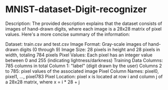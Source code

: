 # MNIST-dataset-Digit-recognizer
Description:
The provided description explains that the dataset consists of images of hand-drawn digits, where each image is a 28x28 matrix of pixel values. Here's a more concise summary of the information:

Dataset: train.csv and test.csv
Image Format: Gray-scale images of hand-drawn digits (0 through 9)
Image Size: 28 pixels in height and 28 pixels in width, totaling 784 pixels
Pixel Values: Each pixel has an integer value between 0 and 255 (indicating lightness/darkness)
Training Data Columns: 785 columns in total
Column 1: "label" (digit drawn by the user)
Columns 2 to 785: pixel values of the associated image
Pixel Column Names: pixel0, pixel1, ..., pixel783
Pixel Location: pixel x is located at row i and column j of a 28x28 matrix, where x = i * 28 + j
